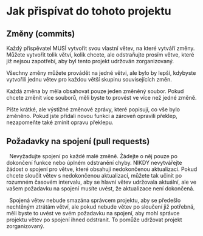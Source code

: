 # Jak přispívat do tohoto projektu

## Změny (commits)
  Každý přispěvatel MUSÍ vytvořit svou vlastní větev, na které vytváří změny. Můžete vytvořit tolik větví, kolik chcete, ale odstraňujte prosím větve, které již nejsou zapotřebí, aby byl tento projekt udržován zorganizovaný.
  
  Všechny změny můžete provádět na jedné větvi, ale bylo by lepší, kdybyste vytvořili jednu větev pro každou větší skupinu souvisejících změn.
  
  Každá změna by měla obsahovat pouze jeden změněný soubor. Pokud chcete změnit více souborů, měli byste to provést ve více než jedné změně.
  
  Pište krátké, ale výstižné změnové zprávy, které popisují, co vše bylo změněno. Pokud jste přidali novou funkci a zároveň opravili překlep, nezapomeňte také zmínit opravu překlepu.
  

## Požadavky na spojení (pull requests)
  Nevyžadujte spojení po každé malé změně. Žádejte o něj pouze po dokončení funkce nebo úplném odstranění chyby. NIKDY nevytvářejte žádost o spojení pro větve, které obsahují nedokončenou aktualizaci. Pokud chcete sloučit větev s nedokončenou aktualizací, můžete tak učinit po rozumném časovém intervalu, aby se hlavní větev udržovala aktuální, ale ve vašem požadavku na spojení musíte uvést, že aktualizace není dokončená.
  
  Spojená větev nebude smazána správcem projektu, aby se předešlo nechtěným ztrátám větví, ale pokud nebude větev po sloučení již potřebná, měli byste to uvést ve svém požadavku na spojení, aby mohl správce projektu větev po spojení ihned odstranit. To pomůže udržovat projekt zorganizovaný.
